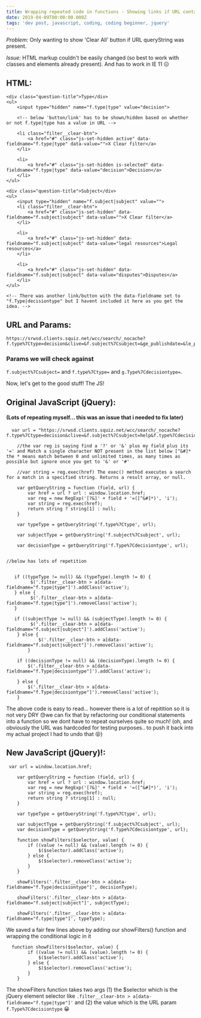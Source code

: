```yaml
---
title: Wrapping repeated code in functions - Showing links if URL contains queryString.
date: 2019-04-09T00:00:00.000Z
tags: 'dev post, javascript, coding, coding beginner, jquery'
---
```


*Problem:* Only wanting to show 'Clear All' button if URL queryString was present.

*Issue:* HTML markup couldn't be easily changed (so best to work with classes and elements already present). And has to work in IE 11 😖

## HTML:
```
<div class="question-title">Type</div>
<ul>
	<input type="hidden" name="f.type|type" value="decision">
	
	<!-- below 'button/link' has to be shown/hidden based on whether or not f.type|type has a value in URL -->
	
	<li class="filter__clear-btn">
		<a href="#" class="js-set-hidden active" data-fieldname="f.type|type" data-value="">X Clear filter</a>
	</li>

	<li>
		<a href="#" class="js-set-hidden is-selected" data-fieldname="f.type|type" data-value="decision">Decision</a>
	</li>
</ul>

<div class="question-title">Subject</div>
<ul>
	<input type="hidden" name="f.subject|subject" value="">
	<li class="filter__clear-btn">
		<a href="#" class="js-set-hidden" data-fieldname="f.subject|subject" data-value="">X Clear filter</a>
	</li>
	
	<li>
		<a href="#" class="js-set-hidden" data-fieldname="f.subject|subject" data-value="legal resources">Legal resources</a>
	</li>
	
	<li>
		<a href="#" class="js-set-hidden" data-fieldname="f.subject|subject" data-value="disputes">Disputes</a>
	</li>
</ul>

<!-- There was another link/button with the data-fieldname set to "f.Type|decisiontype" but I havent included it here as you get the idea. -->
```

## URL and Params:
```
https://srwsd.clients.squiz.net/wcc/search/_nocache?f.type%7Ctype=decision&clive=&f.subject%7Csubject=&ge_publishdate=&le_publishdate
```

### Params we will check against 
`f.subject%7Csubject=` and 
`f.type%7Ctype=` and 
`g.Type%7Cdecisiontype=`.

Now, let's get to the good stuff! The JS!

## Original JavaScript (jQuery):
#### (Lots of repeating myself... this was an issue that i needed to fix later)

```
  var url = "https://srwsd.clients.squiz.net/wcc/search/_nocache?f.type%7Ctype=decision&clive=&f.subject%7Csubject=help&f.type%7Cdecisiontype=decision&ge_publishdate=&le_publishdate=&query=legal&num_ranks=10&sort=relevance&start_rank=#";
	
	//the var reg is saying find a '?' or '&' plus my field plus its '=' and Match a single character NOT present in the list below [^&#]*     the * means match between 0 and unlimited times, as many times as possible but ignore once you get to '&' or '#'
	
	//var string = reg.exec(href) The exec() method executes a search for a match in a specified string. Returns a result array, or null.

    var getQueryString = function (field, url) {
        var href = url ? url : window.location.href;
        var reg = new RegExp('[?&]' + field + '=([^&#]*)', 'i');
        var string = reg.exec(href);
        return string ? string[1] : null;
    }

    var typeType = getQueryString('f.type%7Ctype', url);
    
    var subjectType = getQueryString('f.subject%7Csubject', url);

    var decisionType = getQueryString('f.Type%7Cdecisiontype', url);
		

//below has lots of repetition
    

   if ((typeType != null) && (typeType).length != 0) {
		 $('.filter__clear-btn > a[data-fieldname="f.type|type"]').addClass('active');
   } else {
		 $('.filter__clear-btn > a[data-fieldname="f.type|type"]').removeClass('active');
   }

   if ((subjectType != null) && (subjectType).length != 0) {
		 $('.filter__clear-btn > a[data-fieldname="f.subject|subject"]').addClass('active');
    } else {
			$('.filter__clear-btn > a[data-fieldname="f.subject|subject"]').removeClass('active');
		}
		
	if ((decisionType != null) && (decisionType).length != 0) {
		$('.filter__clear-btn > a[data-fieldname="f.Type|decisiontype"]').addClass('active');

	} else {
		$('.filter__clear-btn > a[data-fieldname="f.Type|decisiontype"]').removeClass('active');
	}

```

The above code is easy to read... however there is a lot of repitition so it is not very DRY 😓we can fix that by refactoring our conditional statements into a function so we dont have to repeat ourselves quite so much! (oh, and obviously the URL was hardcoded for testing purposes.. to push it back into my actual project I had to undo that 😝)


## New JavaScript (jQuery)!:

```
 var url = window.location.href;

    var getQueryString = function (field, url) {
        var href = url ? url : window.location.href;
        var reg = new RegExp('[?&]' + field + '=([^&#]*)', 'i');
        var string = reg.exec(href);
        return string ? string[1] : null;
    }

    var typeType = getQueryString('f.type%7Ctype', url);
    
    var subjectType = getQueryString('f.subject%7Csubject', url);
    var decisionType = getQueryString('f.Type%7Cdecisiontype', url);

    function showFilters($selector, value) {
        if ((value != null) && (value).length != 0) {
            $($selector).addClass('active');
        } else {
            $($selector).removeClass('active');
        }
    }

    showFilters('.filter__clear-btn > a[data-fieldname="f.Type|decisiontype"]', decisionType);

    showFilters('.filter__clear-btn > a[data-fieldname="f.subject|subject"]', subjectType);

    showFilters('.filter__clear-btn > a[data-fieldname="f.type|type"]', typeType);
```

We saved a fair few lines above by adding our showFilters() function and wrapping the conditional logic in it
```
  function showFilters($selector, value) {
        if ((value != null) && (value).length != 0) {
            $($selector).addClass('active');
        } else {
            $($selector).removeClass('active');
        }
    }
```

The showFilters function takes two args (1) the $selector which is the jQuery element selector like `.filter__clear-btn > a[data-fieldname="f.type|type"]'` and (2) the value which is the URL param `f.Type%7Cdecisiontype` 😀






